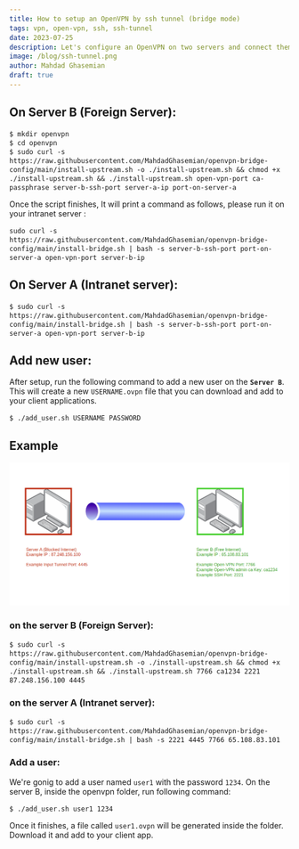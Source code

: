 ```yaml
---
title: How to setup an OpenVPN by ssh tunnel (bridge mode)
tags: vpn, open-vpn, ssh, ssh-tunnel
date: 2023-07-25
description: Let's configure an OpenVPN on two servers and connect them with SSH tunnel
image: /blog/ssh-tunnel.png
author: Mahdad Ghasemian
draft: true
---
```


## On Server B (Foreign Server):

```shell
$ mkdir openvpn
$ cd openvpn
$ sudo curl -s https://raw.githubusercontent.com/MahdadGhasemian/openvpn-bridge-config/main/install-upstream.sh -o ./install-upstream.sh && chmod +x ./install-upstream.sh && ./install-upstream.sh open-vpn-port ca-passphrase server-b-ssh-port server-a-ip port-on-server-a
```

Once the script finishes, It will print a command as follows, please run it on your intranet server :
```shell
sudo curl -s https://raw.githubusercontent.com/MahdadGhasemian/openvpn-bridge-config/main/install-bridge.sh | bash -s server-b-ssh-port port-on-server-a open-vpn-port server-b-ip
```

## On Server A (Intranet server):
```shell
$ sudo curl -s https://raw.githubusercontent.com/MahdadGhasemian/openvpn-bridge-config/main/install-bridge.sh | bash -s server-b-ssh-port port-on-server-a open-vpn-port server-b-ip
```

## Add new user:
After setup, run the following command to add a new user on the **`Server B`**.
This will create a new `USERNAME.ovpn` file that you can download and add to your client applications.
```shell
$ ./add_user.sh USERNAME PASSWORD
```


## Example

![ssh-tunnel](/blog/ssh-tunnel.png)

### on the server B (Foreign Server):
```shell
$ sudo curl -s https://raw.githubusercontent.com/MahdadGhasemian/openvpn-bridge-config/main/install-upstream.sh -o ./install-upstream.sh && chmod +x ./install-upstream.sh && ./install-upstream.sh 7766 ca1234 2221 87.248.156.100 4445
```

### on the server A (Intranet server):
```shell
$ sudo curl -s https://raw.githubusercontent.com/MahdadGhasemian/openvpn-bridge-config/main/install-bridge.sh | bash -s 2221 4445 7766 65.108.83.101
```

### Add a user:
We're gonig to add a user named `user1` with the password `1234`.
On the server B, inside the openvpn folder, run following command:
```shell
$ ./add_user.sh user1 1234
```

Once it finishes, a file called `user1.ovpn` will be generated inside the folder. Download it and add to your client app.



